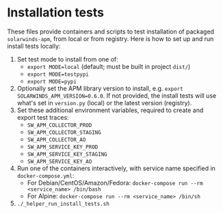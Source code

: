 # Installation tests

These files provide containers and scripts to test installation of packaged `solarwinds-apm`, from local or from registry. Here is how to set up and run install tests locally:

1. Set test mode to install from one of:
   * `export MODE=local` (default; must be built in project `dist/`)
   * `export MODE=testpypi`
   * `export MODE=pypi`
2. Optionally set the APM library version to install, e.g. `export SOLARWINDS_APM_VERSION=0.6.0`. If not provided, the install tests will use what's set in `version.py` (local) or the latest version (registry).
3. Set these additional environment variables, required to create and export test traces:
   * `SW_APM_COLLECTOR_PROD`
   * `SW_APM_COLLECTOR_STAGING`
   * `SW_APM_COLLECTOR_AO`
   * `SW_APM_SERVICE_KEY_PROD`
   * `SW_APM_SERVICE_KEY_STAGING`
   * `SW_APM_SERVICE_KEY_AO`
4. Run one of the containers interactively, with service name specified in `docker-compose.yml`:
   * For Debian/CentOS/Amazon/Fedora: `docker-compose run --rm <service_name> /bin/bash`
   * For Alpine: `docker-compose run --rm <service_name> /bin/sh`
5. `./_helper_run_install_tests.sh`
